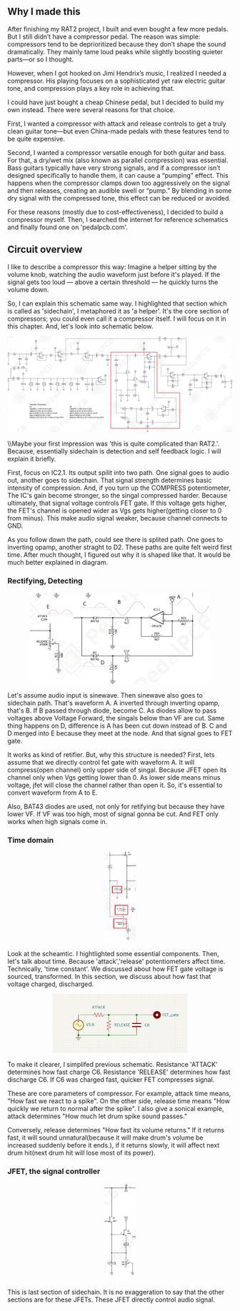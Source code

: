 ## Why I made this
After finishing my RAT2 project, I built and even bought a few more pedals. But I still didn’t have a compressor pedal. The reason was simple: compressors tend to be deprioritized because they don’t shape the sound dramatically. They mainly tame loud peaks while slightly boosting quieter parts—or so I thought.

However, when I got hooked on Jimi Hendrix’s music, I realized I needed a compressor. His playing focuses on a sophisticated yet raw electric guitar tone, and compression plays a key role in achieving that.

I could have just bought a cheap Chinese pedal, but I decided to build my own instead. There were several reasons for that choice.

First, I wanted a compressor with attack and release controls to get a truly clean guitar tone—but even China-made pedals with these features tend to be quite expensive.

Second, I wanted a compressor versatile enough for both guitar and bass. For that, a dry/wet mix (also known as parallel compression) was essential. Bass guitars typically have very strong signals, and if a compressor isn’t designed specifically to handle them, it can cause a “pumping” effect. This happens when the compressor clamps down too aggressively on the signal and then releases, creating an audible swell or “pump.” By blending in some dry signal with the compressed tone, this effect can be reduced or avoided.

For these reasons (mostly due to cost-effectiveness), I decided to build a compressor myself. Then, I searched the internet for reference schematics and finally found one on 'pedalpcb.com'.


## Circuit overview


I like to describe a compressor this way: Imagine a helper sitting by the volume knob, watching the audio waveform just before it's played. If the signal gets too loud — above a certain threshold — he quickly turns the volume down.

So, I can explain this schematic same way. I highlighted that section which is called as 'sidechain', I metaphored it as 'a helper'. It's the core section of compressors; you could even call it a compressor itself. I will focus on it in this chapter. And, let's look into schematic below.

<p align='center'>
 <img src=asset/sch.jpg>
</p>

\\\\Maybe your first impression was 'this is quite complicated than RAT2.'. Because, essentially sidechain is detection and self feedback logic. I will explain it briefly.  


First, focus on IC2.1. Its output spilit into two path. One signal goes to audio out, another goes to sidechain. That signal strength determines basic intensity of compression. And, if you turn up the COMPRESS potentiometer, The IC's gain become stronger, so the singal compressed harder. Because ultimately, that signal voltage controls FET gate. If this voltage gets higher, the FET's channel is opened wider as Vgs gets higher(getting closer to 0 from minus). This make audio signal weaker, because channel connects to GND.

As you follow down the path, could see there is splited path. One goes to inverting opamp, another straght to D2. These paths are quite felt weird first time. After much thought, I figured out why it is shaped like that. It would be much better explained in diagram.

### Rectifying, Detecting

<p align='center'>
 <img src=asset/waveform.jpg width="80%" height="80%">
</p>

Let's assume audio input is sinewave. Then sinewave also goes to sidechain path. That's waveform A. A inverted through inverting opamp, that's B. If B passed through diode, become C. As diodes allow to pass voltages above Voltage Forward, the singals below than VF are cut. Same thing happens on D, difference is A has been cut down instead of B. C and D merged into E because they meet at the node. And that signal goes to FET gate. 

It works as kind of retifier. But, why this structure is needed? First, lets assume that we directly control fet gate with waveform A. It will compress(open channel) only upper side of singal. Because JFET open its channel only when Vgs getting lower than 0. As lower side means minus voltage, jfet will close the channel rather than open it. So, it's essential to convert waveform from A to E. 

Also, BAT43 diodes are used, not only for retifying but because they have lower VF. If VF was too high, most of signal gonna be cut. And FET only works when high signals come in.

### Time domain

<p align='center'>
 <img src=asset/attack.jpg width="14%" height="14%">
</p>  

Look at the scheamtic. I hightlighted some essential components. Then, let's talk about time. Because 'attack','release' potentiometers affect time. Technically, 'time constant'. 
We discussed about how FET gate voltage is sourced, transformed. In this section, we discuss about how fast that voltage charged, discharged. 

<p align='center'>
 <img src=asset/constant.png width="60%" height="60%"> 
</p>  
To make it clearer, I simplifed previous schematic. Resistance 'ATTACK' determines how fast charge C6. Resistance 'RELEASE' determines how fast discharge C6. If C6 was charged fast, quicker FET compresses signal. 

These are core parameters of compressor. For example, attack time means, "How fast we react to a spike". On the other side, release time means "How quickly we return to normal after the spike". I also give a sonical example, attack determines "How much let drum spike sound passes." 

Conversely, release determines "How fast its volume returns." If it returns fast, it will sound unnatural(because it will make drum's volume be increased suddenly before it ends.), if it returns slowly, it will affect next drum hit(next drum hit will lose most of its power). 

### JFET, the signal controller
<p align='center'>
 <img src=asset/fet.jpg width="14%" height="14%">
</p>  
This is last section of sidechain. It is no exaggeration to say that the other sections are for these JFETs. These JFET directly control audio signal. 
